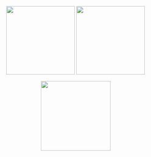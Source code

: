 
<p align="center">
<img height="180em" src="https://github-readme-streak-stats.herokuapp.com/?user=khalidsaifullahfuad"/>



<img height="180em" src="https://github-readme-stats.vercel.app/api?username=khalidsaifullahfuad&show_icons=true&hide_border=true&&count_private=true&include_all_commits=true" /> 
</p>


<p align="center">
<img height="183em" src="https://leetcard.jacoblin.cool/khalidsaifullahfuad?theme=light&font=Open%20Sans&ext=contest" />

<!--
<img height="280em" src="https://raw.githubusercontent.com/khalidsaifullahfuad/cf-stats/main/output/light_card.svg" />
-->
</p>
